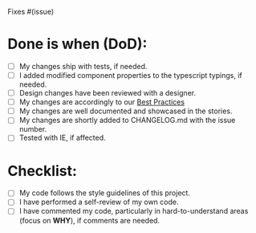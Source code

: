 Fixes #(issue)

# Done is when (DoD):
- [ ] My changes ship with tests, if needed.
- [ ] I added modified component properties to the typescript typings, if needed.
- [ ] Design changes have been reviewed with a designer.
- [ ] My changes are accordingly to our [Best Practices](https://github.com/axa-ch/patterns-library/blob/develop/CONTRIBUTION.md#best-practices)
- [ ] My changes are well documented and showcased in the stories.
- [ ] My changes are shortly added to CHANGELOG.md with the issue number.
- [ ] Tested with IE, if affected.

# Checklist:
- [ ] My code follows the style guidelines of this project.
- [ ] I have performed a self-review of my own code.
- [ ] I have commented my code, particularly in hard-to-understand areas (focus on **WHY**), if comments are needed.
